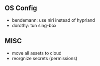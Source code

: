 ## OS Config
- bendemann: use niri instead of hyprland
- dorothy: tun sing-box

## MISC
- move all assets to cloud
- reorgnize secrets (permissions)
